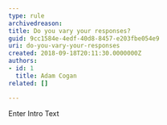 ```yaml
---
type: rule
archivedreason: 
title: Do you vary your responses?
guid: 9cc1584e-4edf-40d8-8457-e203fbe054e9
uri: do-you-vary-your-responses
created: 2018-09-18T20:11:30.0000000Z
authors:
- id: 1
  title: Adam Cogan
related: []

---
```



Enter Intro Text
<br><excerpt class='endintro'></excerpt><br>



